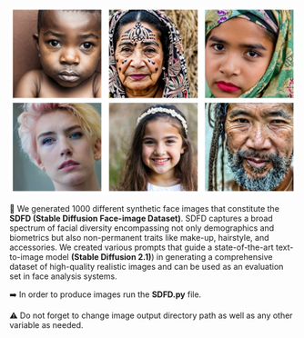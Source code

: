 ![Example images SDFD](https://github.com/gebaltso/SDFD/blob/main/examplesSDFD.png?raw=true "Example Images of SDFD")



:large_orange_diamond: We generated 1000 different synthetic face images that constitute the **SDFD (Stable Diffusion Face-image Dataset)**. SDFD captures a broad spectrum of facial diversity encompassing not only demographics and biometrics but also non-permanent traits like make-up,
hairstyle, and accessories. 
We created various prompts that guide a state-of-the-art text-to-image model **(Stable Diffusion 2.1)**) in generating a comprehensive dataset of high-quality realistic images and can be used as an evaluation set in face analysis systems.


:arrow_right: In order to produce images run the **SDFD.py** file.

:warning: Do not forget to change image output directory path as well as any other variable as needed.
